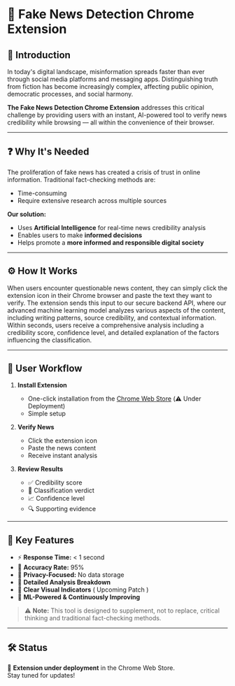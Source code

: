 # 🧠 Fake News Detection Chrome Extension

## 📌 Introduction

In today's digital landscape, misinformation spreads faster than ever through social media platforms and messaging apps. Distinguishing truth from fiction has become increasingly complex, affecting public opinion, democratic processes, and social harmony.

**The Fake News Detection Chrome Extension** addresses this critical challenge by providing users with an instant, AI-powered tool to verify news credibility while browsing — all within the convenience of their browser.

---

## ❓ Why It's Needed

The proliferation of fake news has created a crisis of trust in online information. Traditional fact-checking methods are:

- Time-consuming
- Require extensive research across multiple sources

**Our solution:**
- Uses **Artificial Intelligence** for real-time news credibility analysis
- Enables users to make **informed decisions**
- Helps promote a **more informed and responsible digital society**

---

## ⚙️ How It Works
When users encounter questionable news content, they can simply click the extension icon in their Chrome browser and paste the text they want to verify. The extension sends this input to our secure backend API, where our advanced machine learning model analyzes various aspects of the content, including writing patterns, source credibility, and contextual information. Within seconds, users receive a comprehensive analysis including a credibility score, confidence level, and detailed explanation of the factors influencing the classification.

---
## 👤 User Workflow

1. **Install Extension**
   - One-click installation from the [Chrome Web Store](#) (⚠️ Under Deployment)
   - Simple setup

2. **Verify News**
   - Click the extension icon  
   - Paste the news content  
   - Receive instant analysis

3. **Review Results**
   - ✅ Credibility score  
   - 📌 Classification verdict  
   - 📈 Confidence level  
   - 🔍 Supporting evidence

---

## 🚀 Key Features

- ⚡ **Response Time:** < 1 second  
- 🎯 **Accuracy Rate:** 95%  
- 🔐 **Privacy-Focused:** No data storage  
- 📘 **Detailed Analysis Breakdown**  
- 🧭 **Clear Visual Indicators**  ( Upcoming Patch )
- 🧠 **ML-Powered & Continuously Improving**

> ⚠️ **Note:** This tool is designed to supplement, not  to replace, critical thinking and traditional fact-checking methods.

---

## 🛠️ Status

🔧 **Extension under deployment** in the Chrome Web Store.  
Stay tuned for updates!

